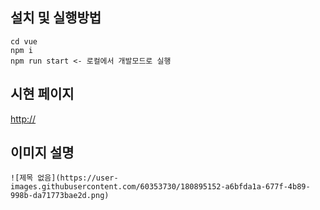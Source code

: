 ## 설치 및 실행방법

```
cd vue
npm i
npm run start <- 로컬에서 개발모드로 실행
```

## 시현 페이지
[http://](https://www.naver.com/)

## 이미지 설명
```
![제목 없음](https://user-images.githubusercontent.com/60353730/180895152-a6bfda1a-677f-4b89-998b-da71773bae2d.png)
```
